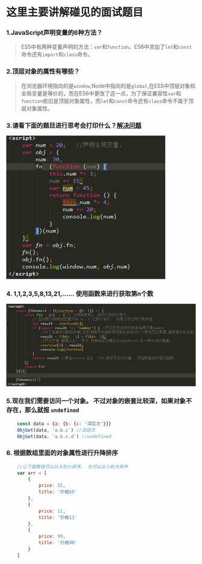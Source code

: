 # 这里主要讲解碰见的面试题目

### 1.JavaScript声明变量的6种方法？

> ES5中有两种变量声明的方法：```var```和```function```。ES6中添加了```let```和```const```命令还有```import```和```class```命令。

### 2.顶层对象的属性有哪些？

> 在浏览器环境指向的是```window```,Node中指向的是```global```,在ES5中顶层对象和全局变量是等价的，而在ES6中更改了这一点，为了保证兼容性```var```和```function```依旧是顶层对象属性，而```let```和```const```命令还有```class```命令不属于顶层对象属性。

### 3.请看下面的题目进行思考会打印什么？[解决问题](https://github.com/liu33286821/InterviewQuestions/blob/master/image/3.%E9%97%AE%E9%A2%98%E8%A7%A3%E5%86%B3.md)
![tool-editor](https://github.com/liu33286821/InterviewQuestions/blob/master/image/javascript-this.png)

### 4. 1,1,2,3,5,8,13,21,......  使用函数来进行获取第n个数

![tool-editor](https://github.com/liu33286821/InterviewQuestions/blob/master/image/fibonacci.png)

### 5.现在我们需要访问一个对象。 不过对象的嵌套比较深，如果对象不存在，那么就报 ```undefined```

```javascript
    const data = {a: {b: {c: '深层次'}}}
    ObjGet(data, 'a.b.c') //深层次
    ObjGet(data, 'a.b.c.d') //undefined
```

### 6. 根据数组里面的对象属性进行升降排序 

```javascript
    //让下面数组可以从大到小排序。 也可以从小到大排序
    var arr = [
        {
            price: 55,
            title: '价格55'
        },
        {
            price: 11,
            title: '价格11'
        },
        {
            price: 99,
            title: '价格99'
        }
    ]
```


